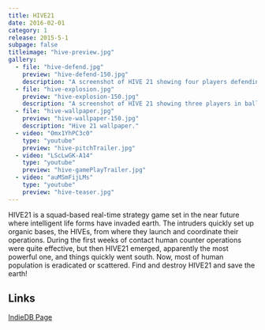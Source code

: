 ```yaml
---
title: HIVE21
date: 2016-02-01
category: 1
release: 2015-5-1
subpage: false
titleimage: "hive-preview.jpg"
gallery:
  - file: "hive-defend.jpg"
    preview: "hive-defend-150.jpg"
    description: "A screenshot of HIVE 21 showing four players defending the base."
  - file: "hive-explosion.jpg"
    preview: "hive-explosion-150.jpg"
    description: "A screenshot of HIVE 21 showing three players in ballte - one gets healed."
  - file: "hive-wallpaper.jpg"
    preview: "hive-wallpaper-150.jpg"
    description: "Hive 21 wallpaper."
  - video: "Omx1YhPC3c0"
    type: "youtube"
    preview: "hive-pitchTrailer.jpg"
  - video: "LScLwGK-A14"
    type: "youtube"
    preview: "hive-gamePlayTrailer.jpg"
  - video: "auMSmFijLMs"
    type: "youtube"
    preview: "hive-teaser.jpg"
---
```


HIVE21 is a squad-based real-time strategy game set in the near future where intelligent life forms have invaded earth.
The intruders quickly set up organic bases, the HIVEs, from where they launch and coordinate their operations.
During the first weeks of contact human counter operations were quite effective, but then HIVE21 emerged,
apparently the most powerful one, and things quickly went south. Now, most of human population is eradicated or scattered.
Find and destroy HIVE21 and save the earth!

## Links

[IndieDB Page](http://www.indiedb.com/games/hive21/)